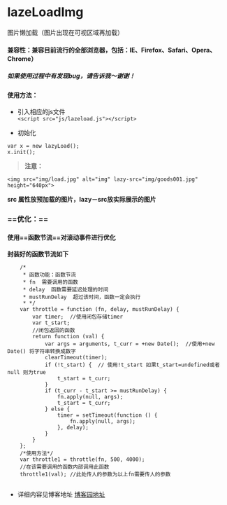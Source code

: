 # lazeLoadImg
图片懒加载（图片出现在可视区域再加载）

#### 兼容性：兼容目前流行的全部浏览器，包括：IE、Firefox、Safari、Opera、Chrome）
##### 如果使用过程中有发现bug，请告诉我～谢谢！

#### 使用方法：
- 引入相应的js文件  
```<script src="js/lazeload.js"></script>```

- 初始化
```
var x = new lazyLoad();
x.init();
```

> **注意：**

```<img src="img/load.jpg" alt="img" lazy-src="img/goods001.jpg" height="640px">```

**src 属性放预加载的图片，lazy－src放实际展示的图片**

### **==优化：==**
#### 使用==函数节流==对滚动事件进行优化

**封装好的函数节流如下**
```
    /*
     * 函数功能：函数节流
     * fn  需要调用的函数
     * delay  函数需要延迟处理的时间
     * mustRunDelay  超过该时间，函数一定会执行
     * */
    var throttle = function (fn, delay, mustRunDelay) {
        var timer;  //使用闭包存储timer
        var t_start;
        //闭包返回的函数
        return function (val) {
            var args = arguments, t_curr = +new Date();  //使用+new Date() 将字符串转换成数字
            clearTimeout(timer);
            if (!t_start) {  // 使用!t_start 如果t_start=undefined或者null 则为true
                t_start = t_curr;
            }
            if (t_curr - t_start >= mustRunDelay) {
                fn.apply(null, args);
                t_start = t_curr;
            } else {
                timer = setTimeout(function () {
                    fn.apply(null, args);
                }, delay);
            }
        }
    };
    /*使用方法*/
    var throttle1 = throttle(fn, 500, 4000);
    //在该需要调用的函数内部调用此函数
    throttle1(val); //此处传人的参数为以上fn需要传人的参数
    
```



- 详细内容见博客地址
[博客园地址](http://www.cnblogs.com/beidan/p/5648240.html)
